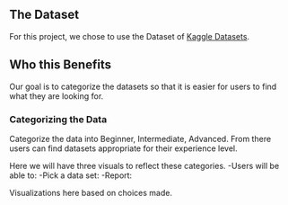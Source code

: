 ## The Dataset

For this project, we chose to use the Dataset of [Kaggle Datasets](https://www.kaggle.com/morriswongch/kaggle-datasets).

## Who this Benefits

Our goal is to categorize the datasets so that it is easier for users to find what they are looking for. 

### Categorizing the Data

Categorize the data into Beginner, Intermediate, Advanced. From there users can find datasets appropriate for their experience level. 

Here we will have three visuals to reflect these categories.
-Users will be able to:
  -Pick a data set:
  -Report:
  
  Visualizations here based on choices made.

